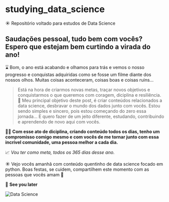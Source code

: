 # studying_data_science
:sunny: Repositório voltado para estudos de Data Science

## Saudações pessoal, tudo bem com vocês? Espero que estejam bem curtindo a virada do ano!

:hourglass: Bom, o ano está acabando e olhamos para trás e vemos o nosso progresso e conquistas adquiridas como se fosse um filme diante dos nossos olhos. Muitas coisas aconteceram, coisas boas e coisas ruins...

>Está na hora de criarmos novas metas, traçar novos objetivos e conquistarmos o que queremos com coragem, diciplina e resiliência. 
:loudspeaker: Meu principal objetivo deste post, é criar conteúdos relacionados a data science, desbravar o mundo dos dados junto com vocês. Estou sendo simples e sincero, pois estou começando do zero essa jornada... E quero fazer de um jeito diferente, estudando, contribuindo e aprendendo de novo aqui com vocês.

:guardsman: **Com esse ato de diciplina, criando conteúdo todos os dias, tenho um compromisso comigo mesmo e com vocês de me tornar junto com essa incrível comunidade, uma pessoa melhor a cada dia.**

:chart_with_upwards_trend: _Vou ter como meta, todos os 365 dias desse ano._

:sunny: Vejo vocês amanhã com conteúdo quentinho de data science focado em python. Boas festas, se cuidem, compartilhem este momento com as pessoas que vocês amam :purple_heart:

:milky_way: **See you later**

![Data Science](https://media.licdn.com/dms/image/C4D12AQGD_su1k14bYA/article-cover_image-shrink_600_2000/0/1583217311227?e=2147483647&v=beta&t=s_7cvkGjyfNTp2x6mnsiPFUfbPhWyvnMIavE_na62bE)
